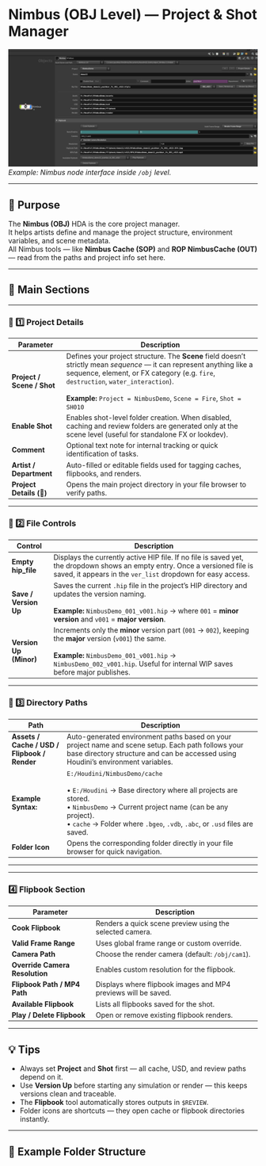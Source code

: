 # Nimbus (OBJ Level) — Project & Shot Manager

![Nimbus OBJ HDA](../images/obj_nimbus.png)
*Example: Nimbus node interface inside `/obj` level.*

---

## 🎯 Purpose

The **Nimbus (OBJ)** HDA is the core project manager.  
It helps artists define and manage the project structure, environment variables, and scene metadata.  
All Nimbus tools — like **Nimbus Cache (SOP)** and **ROP NimbusCache (OUT)** — read from the paths and project info set here.

---

## 🧭 Main Sections

---

### 🔹 1️⃣ Project Details

| **Parameter** | **Description** |
|----------------|-----------------|
| **Project / Scene / Shot** | Defines your project structure. The **Scene** field doesn’t strictly mean *sequence* — it can represent anything like a sequence, element, or FX category (e.g. `fire`, `destruction`, `water_interaction`).<br><br>**Example:** `Project = NimbusDemo`, `Scene = Fire`, `Shot = SH010` |
| **Enable Shot** | Enables shot-level folder creation. When disabled, caching and review folders are generated only at the scene level (useful for standalone FX or lookdev). |
| **Comment** | Optional text note for internal tracking or quick identification of tasks. |
| **Artist / Department** | Auto-filled or editable fields used for tagging caches, flipbooks, and renders. |
| **Project Details (📄)** | Opens the main project directory in your file browser to verify paths. |

---

### 🧩 2️⃣ File Controls

| **Control** | **Description** |
|--------------|-----------------|
| **Empty hip_file** | Displays the currently active HIP file. If no file is saved yet, the dropdown shows an empty entry. Once a versioned file is saved, it appears in the `ver_list` dropdown for easy access. |
| **Save / Version Up** | Saves the current `.hip` file in the project’s HIP directory and updates the version naming.<br><br>**Example:** `NimbusDemo_001_v001.hip` → where `001` = **minor version** and `v001` = **major version**. |
| **Version Up (Minor)** | Increments only the **minor** version part (`001` → `002`), keeping the **major** version (`v001`) the same.<br><br>**Example:** `NimbusDemo_001_v001.hip` → `NimbusDemo_002_v001.hip`. Useful for internal WIP saves before major publishes. |

---

### 📂 3️⃣ Directory Paths

| **Path** | **Description** |
|-----------|----------------|
| **Assets / Cache / USD / Flipbook / Render** | Auto-generated environment paths based on your project name and scene setup. Each path follows your base directory structure and can be accessed using Houdini’s environment variables. |
| **Example Syntax:** | `E:/Houdini/NimbusDemo/cache`<br><br>• `E:/Houdini` → Base directory where all projects are stored.<br>• `NimbusDemo` → Current project name (can be any project).<br>• `cache` → Folder where `.bgeo`, `.vdb`, `.abc`, or `.usd` files are saved. |
| **Folder Icon** | Opens the corresponding folder directly in your file browser for quick navigation. |

---


---

### 4️⃣ Flipbook Section
| Parameter | Description |
|------------|-------------|
| **Cook Flipbook** | Renders a quick scene preview using the selected camera. |
| **Valid Frame Range** | Uses global frame range or custom override. |
| **Camera Path** | Choose the render camera (default: `/obj/cam1`). |
| **Override Camera Resolution** | Enables custom resolution for the flipbook. |
| **Flipbook Path / MP4 Path** | Displays where flipbook images and MP4 previews will be saved. |
| **Available Flipbook** | Lists all flipbooks saved for the shot. |
| **Play / Delete Flipbook** | Open or remove existing flipbook renders. |

---

## 💡 Tips

- Always set **Project** and **Shot** first — all cache, USD, and review paths depend on it.  
- Use **Version Up** before starting any simulation or render — this keeps versions clean and traceable.  
- The **Flipbook** tool automatically stores outputs in `$REVIEW`.  
- Folder icons are shortcuts — they open cache or flipbook directories instantly.  

---

## 🧾 Example Folder Structure

